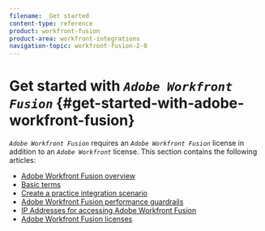 ```yaml
---
filename: _Get started
content-type: reference
product: workfront-fusion
product-area: workfront-integrations
navigation-topic: workfront-fusion-2-0
---
```




# Get started with *`Adobe Workfront Fusion`* {#get-started-with-adobe-workfront-fusion}


*`Adobe Workfront Fusion`* requires an *`Adobe Workfront Fusion`* license in addition to an *`Adobe Workfront`* license.
This section contains the following articles:



* [Adobe Workfront Fusion overview](workfront-fusion-overview.md) 
* [Basic terms](basic-terms.md) 
* [Create a practice integration scenario](create-a-practice-scenario.md) 
* [Adobe Workfront Fusion performance guardrails](fusion-performance-guardrails.md) 
* [IP Addresses for accessing Adobe Workfront Fusion](ip-addresses-for-fusion.md) 
* [Adobe Workfront Fusion licenses](license-automation-vs-integration.md) 


